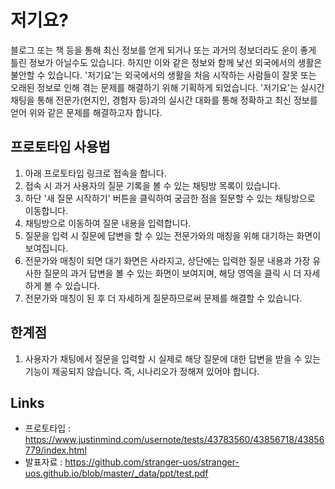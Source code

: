 # 저기요?
블로그 또는 책 등을 통해 최신 정보를 얻게 되거나 또는 과거의 정보더라도 운이 좋게 틀린 정보가 아닐수도 있습니다. 하지만 이와 같은 정보와 함께 낯선 외국에서의 생활은 불안할 수 있습니다. '저기요'는 외국에서의 생활을 처음 시작하는 사람들이 잘못 또는 오래된 정보로 인해 겪는 문제를 해결하기 위해 기획하게 되었습니다. '저기요'는 실시간 채팅을 통해 전문가(현지인, 경험자 등)과의 실시간 대화를 통해 정확하고 최신 정보를 얻어 위와 같은 문제를 해결하고자 합니다.

## 프로토타입 사용법
1. 아래 프로토타입 링크로 접속을 합니다.
2. 접속 시 과거 사용자의 질문 기록을 볼 수 있는 채팅방 목록이 있습니다.
3. 하단 '새 질문 시작하기' 버튼을 클릭하여 궁금한 점을 질문할 수 있는 채팅방으로 이동합니다.
4. 채팅방으로 이동하여 질문 내용을 입력합니다.
5. 질문을 입력 시 질문에 답변을 할 수 있는 전문가와의 매칭을 위해 대기하는 화면이 보여집니다.
6. 전문가와 매칭이 되면 대기 화면은 사라지고, 상단에는 입력한 질문 내용과 가장 유사한 질문의 과거 답변을 볼 수 있는 화면이 보여지며, 해당 영역을 클릭 시 더 자세하게 볼 수 있습니다.
7. 전문가와 매칭이 된 후 더 자세하게 질문하므로써 문제를 해결할 수 있습니다.

## 한계점
1. 사용자가 채팅에서 질문을 입력할 시 실제로 해당 질문에 대한 답변을 받을 수 있는 기능이 제공되지 않습니다. 즉, 시나리오가 정해져 있어야 합니다.

## Links
- 프로토타입 : <https://www.justinmind.com/usernote/tests/43783560/43856718/43856779/index.html>
- 발표자료 : <https://github.com/stranger-uos/stranger-uos.github.io/blob/master/_data/ppt/test.pdf>
